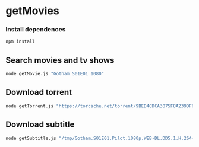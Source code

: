 # getMovies

### Install dependences
```sh
npm install
```

## Search movies and tv shows
```sh
node getMovie.js "Gotham S01E01 1080"
```

## Download torrent
```sh
node getTorrent.js "https://torcache.net/torrent/9BED4CDCA3075F8A239DF6C33F9BA7E5F22764F6.torrent?title=[kat.cr]gotham.s01e01.pilot.1080p.web.dl.dd5.1.h.264.eci.rartv" "/tmp"
```

## Download subtitle
```sh
node getSubtitle.js "/tmp/Gotham.S01E01.Pilot.1080p.WEB-DL.DD5.1.H.264-ECI[rarbg/Gotham.S01E01.Pilot.1080p.WEB-DL.DD5.1.H.264-ECI.mkv"
```
